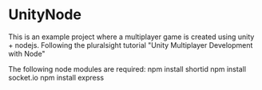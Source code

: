 # UnityNode


This is an example project where a multiplayer game is created using unity + nodejs. Following the pluralsight tutorial "Unity Multiplayer Development with Node"


The following node modules are required:
npm install shortid
npm install socket.io
npm install express
